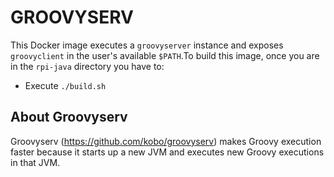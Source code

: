# GROOVYSERV

This Docker image executes a `groovyserver` instance and exposes
`groovyclient` in the user's available `$PATH`.To build this image,
once you are in the `rpi-java` directory you have to:

- Execute `./build.sh`

## About Groovyserv

Groovyserv (https://github.com/kobo/groovyserv) makes Groovy execution
faster because it starts up a new JVM and executes new Groovy
executions in that JVM.
